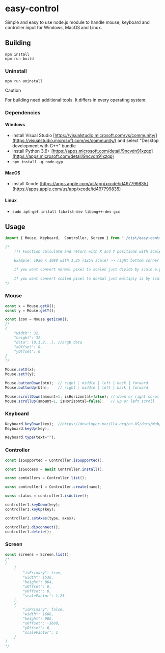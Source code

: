 # easy-control
Simple and easy to use node.js module to handle mouse, keyboard and controller input for Windows, MacOS and Linux.

## Building

```
npm install
npm run build
```

### Uninstall
```
npm run uninstall
```

> [!CAUTION]
> For building need additional tools. It differs in every operating system.

### Dependencies
#### Windows
- install Visual Studio [https://visualstudio.microsoft.com/vs/community/](https://visualstudio.microsoft.com/vs/community/) and select "Desktop development with C++" bundle
- install Python 3.6+ [https://apps.microsoft.com/detail/9ncvdn91xzqp](https://apps.microsoft.com/detail/9ncvdn91xzqp)
- ```npm install -g node-gyp```

#### MacOS
- install Xcode [https://apps.apple.com/us/app/xcode/id497799835](https://apps.apple.com/us/app/xcode/id497799835)

#### Linux
- ```sudo apt-get install libxtst-dev libpng++-dev gcc```

## Usage

```js
import { Mouse, Keyboard,  Controller, Screen } from "./dist/easy-control.cjs";

/*
    !!! Function calculate and return with X and Y positions with scaled value !!!

    Example: 1920 x 1080 with 1.25 (125% scale) >> right bottom corner >> 1536 x 864

    If you want convert normal pixel to scaled just divide by scale e.g. 1920/1.25 = 1536
    
    If you want convert scaled pixel to normal just multiply is by scale e.g. 1536*1.25 = 1920
*/
```

### Mouse
```js
const x = Mouse.getX();
const y = Mouse.getY();

const icon = Mouse.getIcon();
/*
{
    "width": 32,
    "height": 32,
    "data": [0,1,2...], //argb data
    "xOffset": 0,
    "yOffset": 0
}
*/

Mouse.setX(x);
Mouse.setY(y);

Mouse.buttonDown(btn);  // right | middle | left | back | forward
Mouse.buttonUp(btn);    // right | middle | left | back | forward

Mouse.scrollDown(amount=1, isHorizontal=false); // down or right scroll
Mouse.scrollUp(amount=1, isHorizontal=false);   // up or left scroll
```

### Keyboard
```js
Keyboard.keyDown(key);  //https://developer.mozilla.org/en-US/docs/Web/API/KeyboardEvent/key
Keyboard.keyUp(key);

Keyboard.type(text="");
```


### Controller
```js
const isSupported = Controller.isSupported();

const isSuccess = await Controller.install();

const contollers = Controller.list();

const controller1 = Controller.create(name);

const status = controller1.isActive();

controller1.keyDown(key);
controller1.keyUp(key);

controller1.setAxes(type, axes);

controller1.disconnect();
controller1.delete();
```


### Screen
```js
const screens = Screen.list();
/*
[
    {
        "isPrimary": true,
        "width": 1536,
        "height": 864,
        "xOffset": 0,
        "yOffset": 0,
        "scaleFactor": 1.25
    },
    {
        "isPrimary": false,
        "width": 1680,
        "height": 900,
        "xOffset": -1680,
        "yOffset": 0,
        "scaleFactor": 1
    }
]
*/
```






